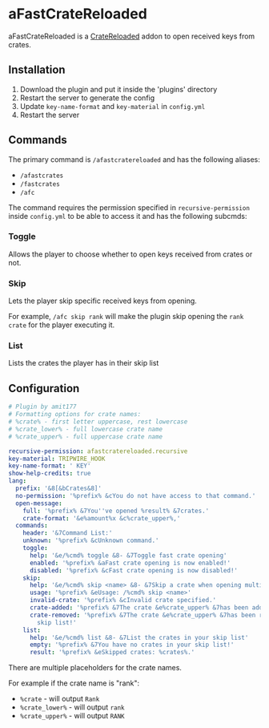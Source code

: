 # aFastCrateReloaded

aFastCrateReloaded is a [CrateReloaded](https://www.spigotmc.org/resources/pro-crate-reloaded-mystery-crate-1-8-1-16-x.3663/) addon to open received keys from crates.

## Installation

1. Download the plugin and put it inside the 'plugins' directory
2. Restart the server to generate the config
3. Update `key-name-format` and `key-material` in `config.yml`
4. Restart the server

## Commands

The primary command is `/afastcratereloaded` and has the following aliases:

- `/afastcrates`
- `/fastcrates`
- `/afc`

The command requires the permission specified in `recursive-permission` inside `config.yml` to be able to access it and has the following subcmds:

### Toggle

Allows the player to choose whether to open keys received from crates or not.

### Skip

Lets the player skip specific received keys from opening.

For example, `/afc skip rank` will make the plugin skip opening the `rank crate` for the player executing it.

### List

Lists the crates the player has in their skip list


## Configuration

```yaml
# Plugin by amit177
# Formatting options for crate names:
# %crate% - first letter uppercase, rest lowercase
# %crate_lower% - full lowercase crate name
# %crate_upper% - full uppercase crate name

recursive-permission: afastcratereloaded.recursive
key-material: TRIPWIRE_HOOK
key-name-format: ' KEY'
show-help-credits: true
lang:
  prefix: '&8[&bCrates&8]'
  no-permission: '%prefix% &cYou do not have access to that command.'
  open-message:
    full: '%prefix% &7You''ve opened %result% &7crates.'
    crate-format: '&e%amount%x &c%crate_upper%,'
  commands:
    header: '&7Command List:'
    unknown: '%prefix% &cUnknown command.'
    toggle:
      help: '&e/%cmd% toggle &8- &7Toggle fast crate opening'
      enabled: '%prefix% &aFast crate opening is now enabled!'
      disabled: '%prefix% &cFast crate opening is now disabled!'
    skip:
      help: '&e/%cmd% skip <name> &8- &7Skip a crate when opening multiple keys'
      usage: '%prefix% &eUsage: /%cmd% skip <name>'
      invalid-crate: '%prefix% &cInvalid crate specified.'
      crate-added: '%prefix% &7The crate &e%crate_upper% &7has been added to your skip list!'
      crate-removed: '%prefix% &7The crate &e%crate_upper% &7has been removed from your
        skip list!'
    list:
      help: '&e/%cmd% list &8- &7List the crates in your skip list'
      empty: '%prefix% &7You have no crates in your skip list!'
      result: '%prefix% &eSkipped crates: %crates%.'

```

There are multiple placeholders for the crate names.

For example if the crate name is "rank":

- `%crate` - will output `Rank`
- `%crate_lower%` - will output `rank`
- `%crate_upper%` - will output `RANK`